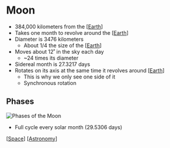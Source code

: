 # Moon

- 384,000 kilometers from the [[Earth]]
- Takes one month to revolve around the [[Earth]]
- Diameter is 3476 kilometers
  - About $1/4$ the size of the [[Earth]]
- Moves about 12˚ in the sky each day
  - ~24 times its diameter
- Sidereal month is 27.3217 days
- Rotates on its axis at the same time it revolves around [[Earth]]
  - This is why we only see one side of it
  - Synchronous rotation

## Phases

![Phases of the Moon](/assets/second-brain/2020-09-27-07-17-00.png)

- Full cycle every solar month (29.5306 days)

[[Space]] [[Astronomy]]

[//begin]: # "Autogenerated link references for markdown compatibility"
[Earth]: earth "Earth 🜨"
[Space]: space "Space"
[Astronomy]: astronomy "Astronomy"
[//end]: # "Autogenerated link references"
